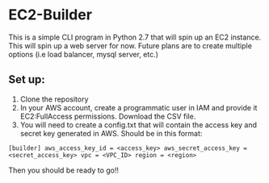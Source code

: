 # EC2-Builder

This is a simple CLI program in Python 2.7 that will spin up an EC2 instance. This will spin up a web server for now. Future plans are to create multiple options (i.e load balancer, mysql server, etc.)


## Set up:

1. Clone the repository
2. In your AWS account, create a programmatic user in IAM and provide it EC2:FullAccess permissions. Download the CSV file.
3. You will need to create a config.txt that will contain the access key and secret key generated in AWS. Should be in this format:

`[builder]
aws_access_key_id = <access_key>
aws_secret_access_key = <secret_access_key>
vpc = <VPC_ID>
region = <region>`

Then you should be ready to go!! 
